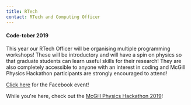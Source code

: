 ```yaml
---
title: RTech
contact: RTech and Computing Officer
---
```


#### Code-tober 2019

This year our RTech Officer will be organising multiple programming workshops! These will be introductory and will have a spin on physics so that graduate students can learn useful skills for their research! They are also completely accessible to anyone with an interest in coding and McGill Physics Hackathon participants are strongly encouraged to attend!

[Click here](https://www.facebook.com/events/438868023503745/) for the Facebook event!

While you're here, check out the [McGill Physics Hackathon 2019](http://www.physics.mcgill.ca/hackathon/)!